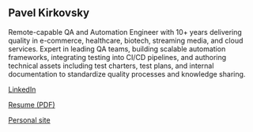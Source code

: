## Pavel Kirkovsky

Remote-capable QA and Automation Engineer with 10+ years delivering quality in e-commerce, healthcare, biotech,
streaming media, and cloud services. Expert in leading QA teams, building scalable automation frameworks,
integrating testing into CI/CD pipelines, and authoring technical assets including test charters, test plans, and internal
documentation to standardize quality processes and knowledge sharing. 

[LinkedIn](https://www.linkedin.com/in/pkirkovsky/)

[Resume (PDF)](https://www.kirkovsky.com/resume)

[Personal site](https://www.kirkovsky.com)

<!--
**pkirkovsky/pkirkovsky** is a ✨ _special_ ✨ repository because its `README.md` (this file) appears on your GitHub profile.

Here are some ideas to get you started:

- 🔭 I’m currently working on ...
- 🌱 I’m currently learning ...
- 👯 I’m looking to collaborate on ...
- 🤔 I’m looking for help with ...
- 💬 Ask me about ...
- 📫 How to reach me: ...
- 😄 Pronouns: ...
- ⚡ Fun fact: ...
-->
